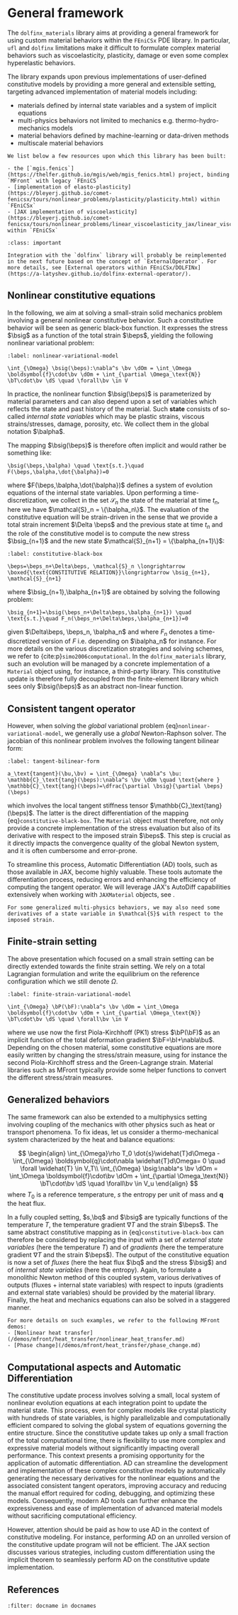 # General framework

The `dolfinx_materials` library aims at providing a general framework for using custom material behaviors within the `FEniCSx` PDE library.
In particular, `ufl` and `dolfinx` limitations make it difficult to formulate complex material behaviors such as viscoelasticity, plasticity, damage or even some complex hyperelastic behaviors.

The library expands upon previous implementations of user-defined constitutive models by providing a more general and extensible setting, targeting advanced implementation of material models including:

- materials defined by internal state variables and a system of implicit equations
- multi-physics behaviors not limited to mechanics e.g. thermo-hydro-mechanics models
- material behaviors defined by machine-learning or data-driven methods
- multiscale material behaviors

```{seealso}
We list below a few resources upon which this library has been built:

- the [`mgis.fenics`](https://thelfer.github.io/mgis/web/mgis_fenics.html) project, binding `MFront` with legacy `FEniCS`
- [implementation of elasto-plasticity](https://bleyerj.github.io/comet-fenicsx/tours/nonlinear_problems/plasticity/plasticity.html) within `FEniCSx`
- [JAX implementation of viscoelasticity](https://bleyerj.github.io/comet-fenicsx/tours/nonlinear_problems/linear_viscoelasticity_jax/linear_viscoelasticity_jax.html) within `FEniCSx`

```

```{admonition} Future changes
:class: important

Integration with the `dolfinx` library will probably be reimplemented in the next future based on the concept of `ExternalOperator`. For more details, see [External operators within FEniCSx/DOLFINx](https://a-latyshev.github.io/dolfinx-external-operator/).
```

## Nonlinear constitutive equations
$\newcommand{\bsig}{\boldsymbol{\sigma}}
\newcommand{\beps}{\boldsymbol{\varepsilon}}
\newcommand{\balpha}{\boldsymbol{\alpha}}
\newcommand{\bepsv}{\boldsymbol{\varepsilon}^\text{v}}
\newcommand{\epsv}{\varepsilon^\text{v}}
\newcommand{\sigv}{\sigma^\text{v}}
\newcommand{\bu}{\boldsymbol{u}}
\newcommand{\bq}{\boldsymbol{q}}
\newcommand{\bv}{\boldsymbol{v}}
\newcommand{\bI}{\boldsymbol{I}}
\newcommand{\bF}{\boldsymbol{F}}
\newcommand{\bP}{\boldsymbol{P}}
\newcommand{\CC}{\mathbb{C}}
\newcommand{\bT}{\boldsymbol{T}}
\newcommand{\dOm}{\,\text{d}\Omega}
\newcommand{\dS}{\,\text{d}S}
\newcommand{\dt}{\,\text{d}t}
\newcommand{\Neumann}{{\partial \Omega_\text{N}}}
\newcommand{\Dirichlet}{{\partial \Omega_\text{D}}}$

In the following, we aim at solving a small-strain solid mechanics problem involving a general nonlinear constitutive behavior. Such a constitutive behavior will be seen as generic black-box function. It expresses the stress $\bsig$ as a function of the total strain $\beps$, yielding the following nonlinear variational problem:

```{math}
:label: nonlinear-variational-model

\int_{\Omega} \bsig(\beps):\nabla^s \bv \dOm = \int_\Omega \boldsymbol{f}\cdot\bv \dOm + \int_{\partial \Omega_\text{N}} \bT\cdot\bv \dS \quad \forall\bv \in V
```

In practice, the nonlinear function $\bsig(\beps)$ is parameterized by material parameters and can also depend upon a set of variables which reflects the state and past history of the material. Such **state** consists of so-called *internal state variables* which may be plastic strains, viscous strains/stresses, damage, porosity, etc. We collect them in the global notation $\balpha$.

The mapping $\bsig(\beps)$ is therefore often implicit and would rather be something like:
```{math}
\bsig(\beps,\balpha) \quad \text{s.t.}\quad F(\beps,\balpha,\dot{\balpha})=0
```
where $F(\beps,\balpha,\dot{\balpha})$ defines a system of evolution equations of the internal state variables. Upon performing a time-discretization, we collect in the set $\mathcal{S}_n$ the state of the material at time $t_n$, here we have $\mathcal{S}_n = \{\balpha_n\}$. The evaluation of the constitutive equation will be strain-driven in the sense that we provide a total strain increment $\Delta \beps$ and the previous state at time $t_n$ and the role of the constitutive model is to compute the new stress $\bsig_{n+1}$ and the new state $\mathcal{S}_{n+1} = \{\balpha_{n+1}\}$:

```{math}
:label: constitutive-black-box

\beps=\beps_n+\Delta\beps, \mathcal{S}_n \longrightarrow \boxed{\text{CONSTITUTIVE RELATION}}\longrightarrow \bsig_{n+1}, \mathcal{S}_{n+1}
```
where $\bsig_{n+1},\balpha_{n+1}$ are obtained by solving the following problem:
```{math}
\bsig_{n+1}=\bsig(\beps_n+\Delta\beps,\balpha_{n+1}) \quad \text{s.t.}\quad F_n(\beps_n+\Delta\beps,\balpha_{n+1})=0
```
given $\Delta\beps, \beps_n, \balpha_n$ and where $F_n$ denotes a time-discretized version of $F$ i.e. depending on $\balpha_n$ for instance. For more details on the various discretization strategies and solving schemes, we refer to {cite:p}`simo2006computational`. In the `dolfinx_materials` library, such an evolution will be managed by a concrete implementation of a `Material` object using, for instance, a third-party library. This constitutive update is therefore fully decoupled from the finite-element library which sees only $\bsig(\beps)$ as an abstract non-linear function.


## Consistent tangent operator

However, when solving the *global* variational problem {eq}`nonlinear-variational-model`, we generally use a *global* Newton-Raphson solver. The jacobian of this nonlinear problem involves the following tangent bilinear form:

```{math}
:label: tangent-bilinear-form

a_\text{tangent}(\bu,\bv) = \int_{\Omega} \nabla^s \bu: \mathbb{C}_\text{tang}(\beps):\nabla^s \bv \dOm \quad \text{where } \mathbb{C}_\text{tang}(\beps)=\dfrac{\partial \bsig}{\partial \beps}(\beps)
```

which involves the local tangent stiffness tensor $\mathbb{C}_\text{tang}(\beps)$. The latter is the direct differentiation of the mapping {eq}`constitutive-black-box`. The `Material` object must therefore, not only provide a concrete implementation of the stress evaluation but also of its derivative with respect to the imposed strain $\beps$. This step is crucial as it directly impacts the convergence quality of the global Newton system, and it is often cumbersome and error-prone. 

To streamline this process, Automatic Differentiation (AD) tools, such as those available in JAX, become highly valuable. These tools automate the differentiation process, reducing errors and enhancing the efficiency of computing the tangent operator. We will leverage JAX's AutoDiff capabilities extensively when working with `JAXMaterial` objects, see [](jax.md).

```{note}
For some generalized multi-physics behaviors, we may also need some derivatives of a state variable in $\mathcal{S}$ with respect to the imposed strain.
```

## Finite-strain setting

The above presentation which focused on a small strain setting can be directly extended towards the finite strain setting. We rely on a total Lagrangian formulation and write the equilibrium on the reference configuration which we still denote $\Omega$.

```{math}
:label: finite-strain-variational-model

\int_{\Omega} \bP(\bF):\nabla^s \bv \dOm = \int_\Omega \boldsymbol{f}\cdot\bv \dOm + \int_{\partial \Omega_\text{N}} \bT\cdot\bv \dS \quad \forall\bv \in V
```

where we use now the first Piola-Kirchhoff (PK1) stress $\bP(\bF)$ as an implicit function of the total deformation gradient $\bF=\bI+\nabla\bu$. Depending on the chosen material, some constitutive equations are more easily written by changing the stress/strain measure, using for instance the second Piola-Kirchhoff stress and the Green-Lagrange strain. Material libraries such as MFront typically provide some helper functions to convert the different stress/strain measures.

## Generalized behaviors

The same framework can also be extended to a multiphysics setting involving coupling of the mechanics with other physics such as heat or transport phenomena. To fix ideas, let us consider a thermo-mechanical system characterized by the heat and balance equations:

$$
\begin{align}
\int_{\Omega}\rho T_0 \dot{s}\widehat{T}d\Omega - \int_{\Omega} \boldsymbol{q}\cdot\nabla \widehat{T}d\Omega= 0 \quad \forall \widehat{T} \in V_T\\
\int_{\Omega} \bsig:\nabla^s \bv \dOm = \int_\Omega \boldsymbol{f}\cdot\bv \dOm + \int_{\partial \Omega_\text{N}} \bT\cdot\bv \dS \quad \forall\bv \in V_u
\end{align}
$$
where $T_0$ is a reference temperature, $s$ the entropy per unit of mass and $\boldsymbol{q}$ the heat flux.

In a fully coupled setting, $s,\bq$ and $\bsig$ are typically functions of the temperature $T$, the temperature gradient $\nabla T$ and the strain $\beps$. The same abstract constitutive mapping as in {eq}`constitutive-black-box` can therefore be considered by replacing the input with a set of *external state variables* (here the temperature $T$) and of *gradients* (here the temperature gradient $\nabla T$ and the strain $\beps$). The output of the constitutive equation is now a set of *fluxes* (here the heat flux $\bq$ and the stress $\bsig$) and of *internal state variables* (here the entropy). Again, to formulate a monolithic Newton method of this coupled system, various derivatives of outputs (fluxes + internal state variables) with respect to inputs (gradients and external state variables) should be provided by the material library. Finally, the heat and mechanics equations can also be solved in a staggered manner.

```{seealso}
For more details on such examples, we refer to the following MFront demos:
- [Nonlinear heat transfer](/demos/mfront/heat_transfer/nonlinear_heat_transfer.md)
- [Phase change](/demos/mfront/heat_transfer/phase_change.md)
```

## Computational aspects and Automatic Differentiation

The constitutive update process involves solving a small, local system of nonlinear evolution equations at each integration point to update the material state. This process, even for complex models like crystal plasticity with hundreds of state variables, is highly parallelizable and computationally efficient compared to solving the global system of equations governing the entire structure. Since the constitutive update takes up only a small fraction of the total computational time, there is flexibility to use more complex and expressive material models without significantly impacting overall performance. This context presents a promising opportunity for the application of automatic differentiation. AD can streamline the development and implementation of these complex constitutive models by automatically generating the necessary derivatives for the nonlinear equations and the associated consistent tangent operators, improving accuracy and reducing the manual effort required for coding, debugging, and optimizing these models. Consequently, modern AD tools can further enhance the expressiveness and ease of implementation of advanced material models without sacrificing computational efficiency.

However, attention should be paid as how to use AD in the context of constitutive modeling. For instance, performing AD on an unrolled version of the constitutive update program will not be efficient. The JAX section discusses various strategies, including custom differentiation using the implicit theorem to seamlessly perform AD on the constitutive update implementation.

## References

```{bibliography}
:filter: docname in docnames
```
